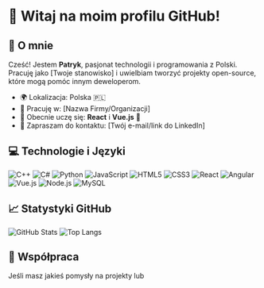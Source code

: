 # 👋 Witaj na moim profilu GitHub!

## 🌟 O mnie

Cześć! Jestem **Patryk**, pasjonat technologii i programowania z Polski. Pracuję jako [Twoje stanowisko] i uwielbiam tworzyć projekty open-source, które mogą pomóc innym deweloperom.

- 🌍 Lokalizacja: Polska 🇵🇱
- 💼 Pracuję w: [Nazwa Firmy/Organizacji]
- 🌱 Obecnie uczę się: **React** i **Vue.js** 🚀
- 💬 Zapraszam do kontaktu: [Twój e-mail/link do LinkedIn]

## 💻 Technologie i Języki


![C++](https://img.shields.io/badge/C++-00599C?style=for-the-badge&logo=cplusplus&logoColor=white)
![C#](https://img.shields.io/badge/C%23-239120?style=for-the-badge&logo=csharp&logoColor=white)
![Python](https://img.shields.io/badge/Python-3776AB?style=for-the-badge&logo=python&logoColor=white)
![JavaScript](https://img.shields.io/badge/JavaScript-F7DF1E?style=for-the-badge&logo=javascript&logoColor=black)
![HTML5](https://img.shields.io/badge/HTML5-E34F26?style=for-the-badge&logo=html5&logoColor=white)
![CSS3](https://img.shields.io/badge/CSS3-1572B6?style=for-the-badge&logo=css3&logoColor=white)
![React](https://img.shields.io/badge/React-61DAFB?style=for-the-badge&logo=react&logoColor=black)
![Angular](https://img.shields.io/badge/Angular-E23237?style=for-the-badge&logo=angular&logoColor=white)
![Vue.js](https://img.shields.io/badge/Vue.js-4FC08D?style=for-the-badge&logo=vue.js&logoColor=white)
![Node.js](https://img.shields.io/badge/Node.js-339933?style=for-the-badge&logo=node.js&logoColor=white)
![MySQL](https://img.shields.io/badge/MySQL-4479A1?style=for-the-badge&logo=mysql&logoColor=white)

## 📈 Statystyki GitHub

![GitHub Stats](https://github-readme-stats.vercel.app/api?username=D4rkxv&show_icons=true&theme=radical)
![Top Langs](https://github-readme-stats.vercel.app/api/top-langs/?username=D4rkxv&layout=compact&theme=radical)

## 🤝 Współpraca

Jeśli masz jakieś pomysły na projekty lub
